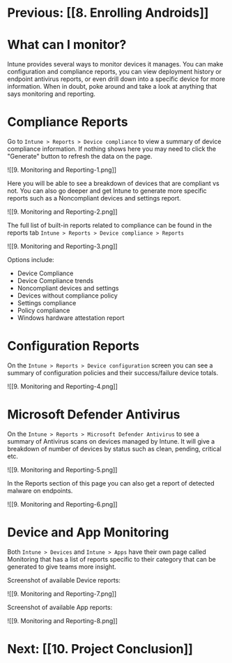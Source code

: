 # Previous: [[8. Enrolling Androids]]

# What can I monitor?

Intune provides several ways to monitor devices it manages. You can make configuration and compliance reports, you can view deployment history or endpoint antivirus reports, or even drill down into a specific device for more information. When in doubt, poke around and take a look at anything that says monitoring and reporting.

# Compliance Reports

Go to `Intune > Reports > Device compliance` to view a summary of device compliance information. If nothing shows here you may need to click the "Generate" button to refresh the data on the page.

![[9. Monitoring and Reporting-1.png]]

Here you will be able to see a breakdown of devices that are compliant vs not. You can also go deeper and get Intune to generate more specific reports such as a Noncompliant devices and settings report.

![[9. Monitoring and Reporting-2.png]]

The full list of built-in reports related to compliance can be found in the reports tab `Intune > Reports > Device compliance > Reports`

![[9. Monitoring and Reporting-3.png]]

Options include: 

- Device Compliance
- Device Compliance trends
- Noncompliant devices and settings
- Devices without compliance policy
- Settings compliance
- Policy compliance
- Windows hardware attestation report

# Configuration Reports

On the `Intune > Reports > Device configuration` screen you can see a summary of configuration policies and their success/failure device totals. 

![[9. Monitoring and Reporting-4.png]]



# Microsoft Defender Antivirus

On the `Intune > Reports > Microsoft Defender Antivirus` to see a summary of Antivirus scans on devices managed by Intune. It will give a breakdown of number of devices by status such as clean, pending, critical etc. 

![[9. Monitoring and Reporting-5.png]]

In the Reports section of this page you can also get a report of detected malware on endpoints. 

![[9. Monitoring and Reporting-6.png]]

# Device and App Monitoring

Both `Intune > Devices` and `Intune > Apps` have their own page called Monitoring that has a list of reports specific to their category that can be generated to give teams more insight.

Screenshot of available Device reports:

![[9. Monitoring and Reporting-7.png]]

Screenshot of available App reports:

![[9. Monitoring and Reporting-8.png]]


# Next: [[10. Project Conclusion]]
